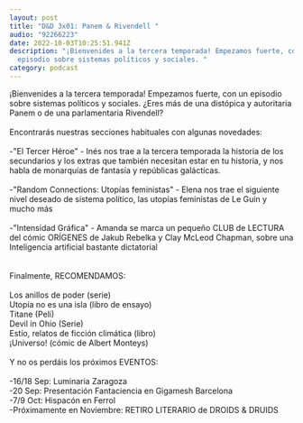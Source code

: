 ```yaml
---
layout: post
title: "D&D 3x01: Panem & Rivendell "
audio: "92266223"
date: 2022-10-03T10:25:51.941Z
description: "¡Bienvenides a la tercera temporada! Empezamos fuerte, con un
  episodio sobre sistemas políticos y sociales. "
category: podcast
---
```

¡Bienvenides a la tercera temporada! Empezamos fuerte, con un episodio sobre sistemas políticos y sociales. ¿Eres más de una distópica y autoritaria Panem o de una parlamentaria Rivendell?\
\
Encontrarás nuestras secciones habituales con algunas novedades:\
\
-"El Tercer Héroe" - Inés nos trae a la tercera temporada la historia de los secundarios y los extras que también necesitan estar en tu historia, y nos habla de monarquías de fantasía y repúblicas galácticas.\
\
-"Random Connections: Utopías feministas" - Elena nos trae el siguiente nivel deseado de sistema político, las utopías feministas de Le Guin y mucho más\
\
-"Intensidad Gráfica" - Amanda se marca un pequeño CLUB de LECTURA del cómic ORÍGENES de Jakub Rebelka y Clay McLeod Chapman, sobre una Inteligencia artificial bastante dictatorial\
\
\
Finalmente, RECOMENDAMOS:\
\
Los anillos de poder (serie)\
Utopía no es una isla (libro de ensayo)\
Titane (Peli)\
Devil in Ohio (Serie)\
Estío, relatos de ficción climática (libro)\
¡Universo! (cómic de Albert Monteys)\
\
Y no os perdáis los próximos EVENTOS:\
\
-16/18 Sep: Luminaria Zaragoza\
-20 Sep: Presentación Fantaciencia en Gigamesh Barcelona\
-7/9 Oct: Hispacón en Ferrol\
-Próximamente en Noviembre: RETIRO LITERARIO de DROIDS & DRUIDS